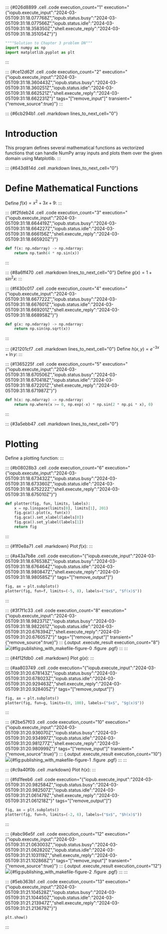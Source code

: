 ::: {#026d8899 .cell .code execution_count="1" execution="{\"iopub.execute_input\":\"2024-03-05T09:31:18.077768Z\",\"iopub.status.busy\":\"2024-03-05T09:31:18.077566Z\",\"iopub.status.idle\":\"2024-03-05T09:31:18.358350Z\",\"shell.execute_reply\":\"2024-03-05T09:31:18.351054Z\"}"}
``` python
""""Solution to Chapter 3 problem DN"""
import numpy as np
import matplotlib.pyplot as plt
```
:::

::: {#ce12d62f .cell .code execution_count="2" execution="{\"iopub.execute_input\":\"2024-03-05T09:31:18.360443Z\",\"iopub.status.busy\":\"2024-03-05T09:31:18.360251Z\",\"iopub.status.idle\":\"2024-03-05T09:31:18.662521Z\",\"shell.execute_reply\":\"2024-03-05T09:31:18.662231Z\"}" tags="[\"remove_input\"]" transient="{\"remove_source\":true}"}
:::

::: {#6cb294b1 .cell .markdown lines_to_next_cell="0"}
# Introduction

This program defines several mathematical functions as vectorized
functions that can handle NumPy array inputs and plots them over the
given domain using Matplotlib.
:::

::: {#643d814d .cell .markdown lines_to_next_cell="0"}
# Define Mathematical Functions

Define $f(x) = x^2 + 3 x + 9$:
:::

::: {#f2fdeb24 .cell .code execution_count="3" execution="{\"iopub.execute_input\":\"2024-03-05T09:31:18.664419Z\",\"iopub.status.busy\":\"2024-03-05T09:31:18.664227Z\",\"iopub.status.idle\":\"2024-03-05T09:31:18.666156Z\",\"shell.execute_reply\":\"2024-03-05T09:31:18.665920Z\"}"}
``` python
def f(x: np.ndarray) -> np.ndarray:
    return np.tanh(4 * np.sin(x))
```
:::

::: {#8a6ff470 .cell .markdown lines_to_next_cell="0"}
Define $g(x) = 1 + \sin^2 x$:
:::

::: {#f430c017 .cell .code execution_count="4" execution="{\"iopub.execute_input\":\"2024-03-05T09:31:18.667722Z\",\"iopub.status.busy\":\"2024-03-05T09:31:18.667601Z\",\"iopub.status.idle\":\"2024-03-05T09:31:18.669201Z\",\"shell.execute_reply\":\"2024-03-05T09:31:18.668958Z\"}"}
``` python
def g(x: np.ndarray) -> np.ndarray:
    return np.sin(np.sqrt(x))
```
:::

::: {#21201cf7 .cell .markdown lines_to_next_cell="0"}
Define $h(x, y) = e^{-3 x} + \ln y$:
:::

::: {#1365225f .cell .code execution_count="5" execution="{\"iopub.execute_input\":\"2024-03-05T09:31:18.670506Z\",\"iopub.status.busy\":\"2024-03-05T09:31:18.670418Z\",\"iopub.status.idle\":\"2024-03-05T09:31:18.672201Z\",\"shell.execute_reply\":\"2024-03-05T09:31:18.671987Z\"}"}
``` python
def h(x: np.ndarray) -> np.ndarray:
    return np.where(x >= 0, np.exp(-x) * np.sin(2 * np.pi * x), 0)
```
:::

::: {#3a5ebb47 .cell .markdown lines_to_next_cell="0"}
# Plotting

Define a plotting function:
:::

::: {#b08028b3 .cell .code execution_count="6" execution="{\"iopub.execute_input\":\"2024-03-05T09:31:18.673432Z\",\"iopub.status.busy\":\"2024-03-05T09:31:18.673360Z\",\"iopub.status.idle\":\"2024-03-05T09:31:18.675222Z\",\"shell.execute_reply\":\"2024-03-05T09:31:18.675010Z\"}"}
``` python
def plotter(fig, fun, limits, labels):
    x = np.linspace(limits[0], limits[1], 201)
    fig.gca().plot(x, fun(x))
    fig.gca().set_xlabel(labels[0])
    fig.gca().set_ylabel(labels[1])
    return fig
```
:::

::: {#1f0e8a71 .cell .markdown}
Plot $f(x)$:
:::

::: {#a43a7b8e .cell .code execution="{\"iopub.execute_input\":\"2024-03-05T09:31:18.676538Z\",\"iopub.status.busy\":\"2024-03-05T09:31:18.676464Z\",\"iopub.status.idle\":\"2024-03-05T09:31:18.980847Z\",\"shell.execute_reply\":\"2024-03-05T09:31:18.980585Z\"}" tags="[\"remove_output\"]"}
``` python
fig, ax = plt.subplots()
plotter(fig, fun=f, limits=(-5, 8), labels=("$x$", "$f(x)$"))
```
:::

::: {#3f7f1c33 .cell .code execution_count="8" execution="{\"iopub.execute_input\":\"2024-03-05T09:31:18.982371Z\",\"iopub.status.busy\":\"2024-03-05T09:31:18.982261Z\",\"iopub.status.idle\":\"2024-03-05T09:31:20.676394Z\",\"shell.execute_reply\":\"2024-03-05T09:31:20.676057Z\"}" tags="[\"remove_input\"]" transient="{\"remove_source\":true}"}
::: {.output .execute_result execution_count="8"}
![](examples/publishing_with_makefile/figure-0.pgf){#fig:publishing_with_makefile-figure-0 .figure .pgf}
:::
:::

::: {#4f12fdb0 .cell .markdown}
Plot $g(x)$:
:::

::: {#aa803749 .cell .code execution="{\"iopub.execute_input\":\"2024-03-05T09:31:20.678143Z\",\"iopub.status.busy\":\"2024-03-05T09:31:20.678023Z\",\"iopub.status.idle\":\"2024-03-05T09:31:20.929463Z\",\"shell.execute_reply\":\"2024-03-05T09:31:20.928405Z\"}" tags="[\"remove_output\"]"}
``` python
fig, ax = plt.subplots()
plotter(fig, fun=g, limits=(0, 100), labels=("$x$", "$g(x)$"))
```
:::

::: {#2be57f03 .cell .code execution_count="10" execution="{\"iopub.execute_input\":\"2024-03-05T09:31:20.936070Z\",\"iopub.status.busy\":\"2024-03-05T09:31:20.934997Z\",\"iopub.status.idle\":\"2024-03-05T09:31:20.981277Z\",\"shell.execute_reply\":\"2024-03-05T09:31:20.980999Z\"}" tags="[\"remove_input\"]" transient="{\"remove_source\":true}"}
::: {.output .execute_result execution_count="10"}
![](examples/publishing_with_makefile/figure-1.pgf){#fig:publishing_with_makefile-figure-1 .figure .pgf}
:::
:::

::: {#c9a40f0b .cell .markdown}
Plot $h(x)$:
:::

::: {#fd1feeb6 .cell .code execution="{\"iopub.execute_input\":\"2024-03-05T09:31:20.982584Z\",\"iopub.status.busy\":\"2024-03-05T09:31:20.982507Z\",\"iopub.status.idle\":\"2024-03-05T09:31:21.061479Z\",\"shell.execute_reply\":\"2024-03-05T09:31:21.061218Z\"}" tags="[\"remove_output\"]"}
``` python
fig, ax = plt.subplots()
plotter(fig, fun=h, limits=(-2, 6), labels=("$x$", "$h(x)$"))
```
:::

::: {#abc96e5f .cell .code execution_count="12" execution="{\"iopub.execute_input\":\"2024-03-05T09:31:21.063003Z\",\"iopub.status.busy\":\"2024-03-05T09:31:21.062820Z\",\"iopub.status.idle\":\"2024-03-05T09:31:21.103119Z\",\"shell.execute_reply\":\"2024-03-05T09:31:21.102868Z\"}" tags="[\"remove_input\"]" transient="{\"remove_source\":true}"}
::: {.output .execute_result execution_count="12"}
![](examples/publishing_with_makefile/figure-2.pgf){#fig:publishing_with_makefile-figure-2 .figure .pgf}
:::
:::

::: {#5eb363b1 .cell .code execution_count="13" execution="{\"iopub.execute_input\":\"2024-03-05T09:31:21.104528Z\",\"iopub.status.busy\":\"2024-03-05T09:31:21.104450Z\",\"iopub.status.idle\":\"2024-03-05T09:31:21.213947Z\",\"shell.execute_reply\":\"2024-03-05T09:31:21.213679Z\"}"}
``` python
plt.show()
```
:::
